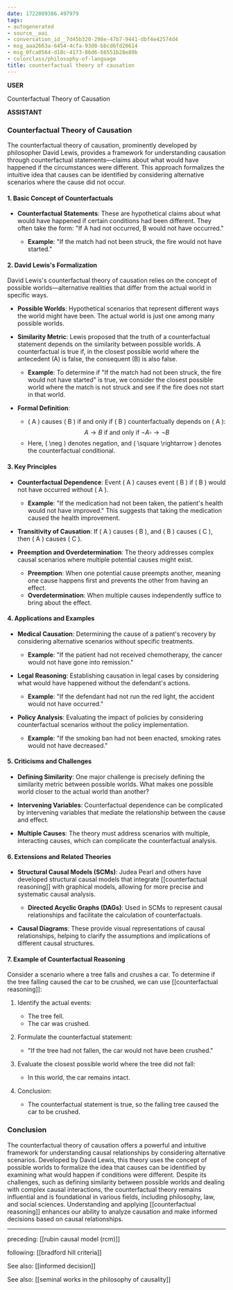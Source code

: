 ```yaml
---
date: 1722089386.497979
tags:
- autogenerated
- source__oai
- conversation_id__7d45b320-298e-47b7-9441-dbf4e42574d4
- msg_aaa2663a-6454-4cfa-93d8-bbcd6fd20614
- msg_0fca0564-d18c-4173-86d6-66551b28e89b
- colorclass/philosophy-of-language
title: counterfactual theory of causation
---
```


**USER**

Counterfactual Theory of Causation


**ASSISTANT**

### Counterfactual Theory of Causation

The counterfactual theory of causation, prominently developed by philosopher David Lewis, provides a framework for understanding causation through counterfactual statements—claims about what would have happened if the circumstances were different. This approach formalizes the intuitive idea that causes can be identified by considering alternative scenarios where the cause did not occur.

#### 1. **Basic Concept of Counterfactuals**

- **Counterfactual Statements**: These are hypothetical claims about what would have happened if certain conditions had been different. They often take the form: "If A had not occurred, B would not have occurred."

  - **Example**: "If the match had not been struck, the fire would not have started."

#### 2. **David Lewis's Formalization**

David Lewis's counterfactual theory of causation relies on the concept of possible worlds—alternative realities that differ from the actual world in specific ways.

- **Possible Worlds**: Hypothetical scenarios that represent different ways the world might have been. The actual world is just one among many possible worlds.

- **Similarity Metric**: Lewis proposed that the truth of a counterfactual statement depends on the similarity between possible worlds. A counterfactual is true if, in the closest possible world where the antecedent (A) is false, the consequent (B) is also false.

  - **Example**: To determine if "If the match had not been struck, the fire would not have started" is true, we consider the closest possible world where the match is not struck and see if the fire does not start in that world.

- **Formal Definition**:
  - \( A \) causes \( B \) if and only if \( B \) counterfactually depends on \( A \):
    $$ A \rightarrow B \text{ if and only if } \neg A \square \rightarrow \neg B $$
  - Here, \( \neg \) denotes negation, and \( \square \rightarrow \) denotes the counterfactual conditional.

#### 3. **Key Principles**

- **Counterfactual Dependence**: Event \( A \) causes event \( B \) if \( B \) would not have occurred without \( A \).
  
  - **Example**: "If the medication had not been taken, the patient's health would not have improved." This suggests that taking the medication caused the health improvement.

- **Transitivity of Causation**: If \( A \) causes \( B \), and \( B \) causes \( C \), then \( A \) causes \( C \).

- **Preemption and Overdetermination**: The theory addresses complex causal scenarios where multiple potential causes might exist.

  - **Preemption**: When one potential cause preempts another, meaning one cause happens first and prevents the other from having an effect.
  - **Overdetermination**: When multiple causes independently suffice to bring about the effect.

#### 4. **Applications and Examples**

- **Medical Causation**: Determining the cause of a patient's recovery by considering alternative scenarios without specific treatments.
  
  - **Example**: "If the patient had not received chemotherapy, the cancer would not have gone into remission."

- **Legal Reasoning**: Establishing causation in legal cases by considering what would have happened without the defendant's actions.

  - **Example**: "If the defendant had not run the red light, the accident would not have occurred."

- **Policy Analysis**: Evaluating the impact of policies by considering counterfactual scenarios without the policy implementation.

  - **Example**: "If the smoking ban had not been enacted, smoking rates would not have decreased."

#### 5. **Criticisms and Challenges**

- **Defining Similarity**: One major challenge is precisely defining the similarity metric between possible worlds. What makes one possible world closer to the actual world than another?

- **Intervening Variables**: Counterfactual dependence can be complicated by intervening variables that mediate the relationship between the cause and effect.

- **Multiple Causes**: The theory must address scenarios with multiple, interacting causes, which can complicate the counterfactual analysis.

#### 6. **Extensions and Related Theories**

- **Structural Causal Models (SCMs)**: Judea Pearl and others have developed structural causal models that integrate [[counterfactual reasoning]] with graphical models, allowing for more precise and systematic causal analysis.

  - **Directed Acyclic Graphs (DAGs)**: Used in SCMs to represent causal relationships and facilitate the calculation of counterfactuals.

- **Causal Diagrams**: These provide visual representations of causal relationships, helping to clarify the assumptions and implications of different causal structures.

#### 7. **Example of Counterfactual Reasoning**

Consider a scenario where a tree falls and crushes a car. To determine if the tree falling caused the car to be crushed, we can use [[counterfactual reasoning]]:

1. Identify the actual events:
   - The tree fell.
   - The car was crushed.

2. Formulate the counterfactual statement:
   - "If the tree had not fallen, the car would not have been crushed."

3. Evaluate the closest possible world where the tree did not fall:
   - In this world, the car remains intact.

4. Conclusion:
   - The counterfactual statement is true, so the falling tree caused the car to be crushed.

### Conclusion

The counterfactual theory of causation offers a powerful and intuitive framework for understanding causal relationships by considering alternative scenarios. Developed by David Lewis, this theory uses the concept of possible worlds to formalize the idea that causes can be identified by examining what would happen if conditions were different. Despite its challenges, such as defining similarity between possible worlds and dealing with complex causal interactions, the counterfactual theory remains influential and is foundational in various fields, including philosophy, law, and social sciences. Understanding and applying [[counterfactual reasoning]] enhances our ability to analyze causation and make informed decisions based on causal relationships.


---

preceding: [[rubin causal model (rcm)]]  


following: [[bradford hill criteria]]

See also: [[informed decision]]


See also: [[seminal works in the philosophy of causality]]